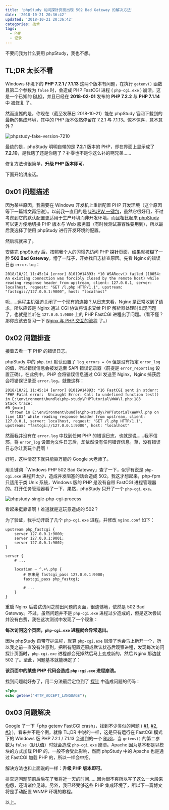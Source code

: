 ```yaml
---
title: 'phpStudy 访问探针页面出现 502 Bad Gateway 的解决方法'
date: '2018-10-21 20:36:42'
updated: '2018-10-21 20:36:42'
categories: 技术
tags:
  - PHP
  - 记录
---
```


不要问我为什么要用 phpStudy，我也不想。

## TL;DR 太长不看

Windows 环境下的 **PHP 7.2.1 / 7.1.13** 这两个版本有问题，在执行 `getenv()` 函数且第二个参数为 `false` 时，会造成 PHP FastCGI 进程 ( `php-cgi.exe` ) 崩溃。这是一个已知的 [BUG](https://bugs.php.net/bug.php?id=75794)，并且已经在 **2018-02-01** 发布的 **PHP 7.2.2** 与 **PHP 7.1.14** 中 [被修复](http://www.php.net/ChangeLog-7.php#7.2.2) 了。

然而遗憾的是，你现在（截至发稿日 2018-10-21）能在 phpStudy 官网下载到的最新的集成环境，其中的 PHP 版本依然停留在 7.2.1 与 7.1.13。惊不惊喜，意不意外？

![phpstudy-fake-version-7210](https://img.blessing.studio/images/2018/10/21/phpstudy-fake-version-7210.png)

最绝的是，phpStudy 明明自带的是 **7.2.1** 版本的 PHP，却在界面上显示成了 **7.2.10**，是我瞎了还是你瞎了？补零也不是你这么补的啊兄弟……

修复方法也很简单，**升级 PHP 版本即可**。

下面开始讲废话。

<!--more-->

## 0x01 问题描述

因为某些原因，我需要在 Windows 开发机上重新配置 PHP 开发环境（这个原因等下一篇博文再细说）。以前我一直用的是 [UPUPW 一键包](http://www.upupw.net/)，虽然它很好用，不过考虑到它的默认配置更适用于生产环境而非开发环境，而且相比起来 [phpStudy](http://phpstudy.php.cn/) 可以更方便地切换 PHP 版本与 Web 服务器（有时候测试兼容性要用到），所以最后我选择了使用 phpStudy 进行开发环境的配置。

然后坑就来了。

安装完 phpStudy 后，按照我个人的习惯先访问 PHP 探针页面，结果就被糊了一脸 **502 Bad Gateway**。懵了一阵子，开始找日志排查原因。先看 Nginx 的错误日志 `error.log`：

```text
2018/10/21 11:45:14 [error] 81019#14893: *10 WSARecv() failed (10054: An existing connection was forcibly closed by the remote host) while reading response header from upstream, client: 127.0.0.1, server: localhost, request: "GET /l.php HTTP/1.1", upstream: "fastcgi://127.0.0.1:9000", host: "localhost"
```

呃……远程主机强迫关闭了一个现有的连接？从日志来看，Nginx 是正常收到了请求，所以应该是 Nginx 通过 CGI 协议将请求交给 PHP 解析器处理时出现问题了，也就是监听在 `127.0.0.1:9000` 上的 PHP FastCGI 进程出了问题。（看不懂？那你应该去复习一下 [Nginx 与 PHP 交互的流程](https://segmentfault.com/q/1010000000256516/a-1020000000259560) 了。）

## 0x02 问题排查

接着去看一下 PHP 的错误日志。

phpStudy 中的 `php.ini` 默认设置了 `log_errors = On` 但是没有指定 `error_log` 的值，所以错误信息会被发送至 SAPI 错误记录器（前提是 `error_reporting` 设置正确）。在此例中，PHP 会将错误信息通过 CGI 发送至 Nginx，Nginx 捕获后会将错误记录至 `error.log`，就像这样：

```test
2018/10/21 11:45:14 [error] 81019#14893: *16 FastCGI sent in stderr: "PHP Fatal error:  Uncaught Error: Call to undefined function test() in E:\environment\bundle\php-study\PHPTutorial\WWW\l.php:183
Stack trace:
#0 {main}
  thrown in E:\environment\bundle\php-study\PHPTutorial\WWW\l.php on line 183" while reading response header from upstream, client: 127.0.0.1, server: localhost, request: "GET /l.php HTTP/1.1", upstream: "fastcgi://127.0.0.1:9000", host: "localhost"
```

然而我并没有在 `error.log` 中找到任何 PHP 的错误日志，也就是说……我不信邪，将 `error_log` 设置为文件日志后，却依然没有任何错误信息。草，没有错误日志你让我玩个屁啊！

好吧，这种情况下就只能靠万能的 Google 大老师了。

用关键词「Windows PHP 502 Bad Gateway」查了一下，似乎有说是 `php-cgi.exe` 进程开太少，造成并发阻塞的话会造成 502。我这才想起来，php-fpm 只适用于类 Unix 系统，Windows 版的 PHP 是没有自带 FastCGI 进程管理器的。打开任务管理器看了一下，果然，phpStudy 只开了一个 `php-cgi.exe`。

![phpstudy-single-php-cgi-process](https://img.blessing.studio/images/2018/10/21/phpstudy-single-php-cgi-process.png)

看起来挺靠谱啊！难道就是这玩意造成的 502？

为了验证，我手动开启了几个 `php-cgi.exe` 进程，并修改 `nginx.conf` 如下：

```nginx
upstream php_fastcgi {
    server 127.0.0.1:9000;
    server 127.0.0.1:9001;
    server 127.0.0.1:9002;
}

server {
    # ...

    location ~ ^.+\.php {
        # 原来是 fastcgi_pass 127.0.0.1:9000;
        fastcgi_pass php_fastcgi;

        # ...
    }
}
```

重启 Nginx 后尝试访问之前出问题的页面，很遗憾地，依然是 502 Bad Gateway。不过，虽然问题并不是 `php-cgi.exe` 进程过少造成的，但是这次尝试并没有白费，我在这次测试中发现了一个现象：

**每次访问这个页面，`php-cgi.exe` 进程就会异常退出。**

因为 phpStudy 自带守护进程，就算 `php-cgi.exe` 崩溃了也会马上新开一个，所以我之前一直没有注意到。把所有配置还原成默认状态后观察进程，发现每次访问探针页面时，`php-cgi.exe` 进程都会死掉然后马上变成新的，然后 Nginx 那边就 502 了。至此，问题基本就能确定了：

**该页面中的某些 PHP 代码会造成 `php-cgi.exe` 进程崩溃。**

找到问题就好办了，用二分法最后定位到了 [探针](http://www.yahei.net/) 中造成问题的代码：

```php
<?php
echo getenv("HTTP_ACCEPT_LANGUAGE");
```

## 0x03 问题解决

Google 了一下「php getenv FastCGI crash」，找到不少类似的问题 ( [#1](https://stackoverflow.com/questions/48286208/getenvanystring-is-causing-an-internal-server-error), [#2](https://segmentfault.com/q/1010000015345101/), [#3](https://blog.csdn.net/smile12393/article/details/81132040) )，看来并不是个例。就像 TL;DR 中说的一样，这是只有运行在 FastCGI 模式下的 Windows 版 PHP 7.2.1 / 7.1.13 会遇到的一个 [BUG](https://bugs.php.net/bug.php?id=75794)，当 `getenv()` 的第二参数为 `false`（默认值）时就会造成 `php-cgi.exe` 崩溃。Apache 因为基本都是以模块的方式加载 PHP 的，一般不会受此影响，然而 phpStudy 中的 Apache 也是通过 FastCGI 加载 PHP 的，所以一样会中招。

解决方法也和上面说的一样：**升级 PHP 版本即可**。

排查这问题前前后后花了我将近一天的时间……因为很不爽所以写了这么一大段来抱怨，还请诸位见谅。另外，我已经受够这些 PHP 集成环境了，所以下一篇博文将是手动配置 WNMP 环境的教程。

以上。
